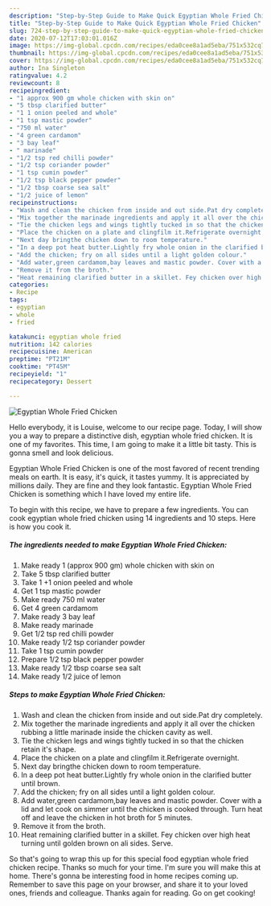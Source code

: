 ```yaml
---
description: "Step-by-Step Guide to Make Quick Egyptian Whole Fried Chicken"
title: "Step-by-Step Guide to Make Quick Egyptian Whole Fried Chicken"
slug: 724-step-by-step-guide-to-make-quick-egyptian-whole-fried-chicken
date: 2020-07-12T17:03:01.016Z
image: https://img-global.cpcdn.com/recipes/eda0cee8a1ad5eba/751x532cq70/egyptian-whole-fried-chicken-recipe-main-photo.jpg
thumbnail: https://img-global.cpcdn.com/recipes/eda0cee8a1ad5eba/751x532cq70/egyptian-whole-fried-chicken-recipe-main-photo.jpg
cover: https://img-global.cpcdn.com/recipes/eda0cee8a1ad5eba/751x532cq70/egyptian-whole-fried-chicken-recipe-main-photo.jpg
author: Ina Singleton
ratingvalue: 4.2
reviewcount: 8
recipeingredient:
- "1 approx 900 gm whole chicken with skin on"
- "5 tbsp clarified butter"
- "1 1 onion peeled and whole"
- "1 tsp mastic powder"
- "750 ml water"
- "4 green cardamom"
- "3 bay leaf"
- " marinade"
- "1/2 tsp red chilli powder"
- "1/2 tsp coriander powder"
- "1 tsp cumin powder"
- "1/2 tsp black pepper powder"
- "1/2 tbsp coarse sea salt"
- "1/2 juice of lemon"
recipeinstructions:
- "Wash and clean the chicken from inside and out side.Pat dry completely."
- "Mix together the marinade ingredients and apply it all over the chicken rubbing a little marinade inside the chicken cavity as well."
- "Tie the chicken legs and wings tightly tucked in so that the chicken retain it&#39;s shape."
- "Place the chicken on a plate and clingfilm it.Refrigerate overnight."
- "Next day bringthe chicken down to room temperature."
- "In a deep pot heat butter.Lightly fry whole onion in the clarified butter until brown."
- "Add the chicken; fry on all sides until a light golden colour."
- "Add water,green cardamom,bay leaves and mastic powder. Cover with a lid and let cook on simmer until the chicken is cooked through. Turn heat off and leave the chicken in hot broth for 5 minutes."
- "Remove it from the broth."
- "Heat remaining clarified butter in a skillet. Fey chicken over high heat turning until golden brown on ali sides. Serve."
categories:
- Recipe
tags:
- egyptian
- whole
- fried

katakunci: egyptian whole fried 
nutrition: 142 calories
recipecuisine: American
preptime: "PT21M"
cooktime: "PT45M"
recipeyield: "1"
recipecategory: Dessert

---
```



![Egyptian Whole Fried Chicken](https://img-global.cpcdn.com/recipes/eda0cee8a1ad5eba/751x532cq70/egyptian-whole-fried-chicken-recipe-main-photo.jpg)

Hello everybody, it is Louise, welcome to our recipe page. Today, I will show you a way to prepare a distinctive dish, egyptian whole fried chicken. It is one of my favorites. This time, I am going to make it a little bit tasty. This is gonna smell and look delicious.



Egyptian Whole Fried Chicken is one of the most favored of recent trending meals on earth. It is easy, it's quick, it tastes yummy. It is appreciated by millions daily. They are fine and they look fantastic. Egyptian Whole Fried Chicken is something which I have loved my entire life.


To begin with this recipe, we have to prepare a few ingredients. You can cook egyptian whole fried chicken using 14 ingredients and 10 steps. Here is how you cook it.

<!--inarticleads1-->

##### The ingredients needed to make Egyptian Whole Fried Chicken:

1. Make ready 1 (approx 900 gm) whole chicken with skin on
1. Take 5 tbsp clarified butter
1. Take 1 +1 onion peeled and whole
1. Get 1 tsp mastic powder
1. Make ready 750 ml water
1. Get 4 green cardamom
1. Make ready 3 bay leaf
1. Make ready  marinade
1. Get 1/2 tsp red chilli powder
1. Make ready 1/2 tsp coriander powder
1. Take 1 tsp cumin powder
1. Prepare 1/2 tsp black pepper powder
1. Make ready 1/2 tbsp coarse sea salt
1. Make ready 1/2 juice of lemon




<!--inarticleads2-->

##### Steps to make Egyptian Whole Fried Chicken:

1. Wash and clean the chicken from inside and out side.Pat dry completely.
1. Mix together the marinade ingredients and apply it all over the chicken rubbing a little marinade inside the chicken cavity as well.
1. Tie the chicken legs and wings tightly tucked in so that the chicken retain it&#39;s shape.
1. Place the chicken on a plate and clingfilm it.Refrigerate overnight.
1. Next day bringthe chicken down to room temperature.
1. In a deep pot heat butter.Lightly fry whole onion in the clarified butter until brown.
1. Add the chicken; fry on all sides until a light golden colour.
1. Add water,green cardamom,bay leaves and mastic powder. Cover with a lid and let cook on simmer until the chicken is cooked through. Turn heat off and leave the chicken in hot broth for 5 minutes.
1. Remove it from the broth.
1. Heat remaining clarified butter in a skillet. Fey chicken over high heat turning until golden brown on ali sides. Serve.




So that's going to wrap this up for this special food egyptian whole fried chicken recipe. Thanks so much for your time. I'm sure you will make this at home. There's gonna be interesting food in home recipes coming up. Remember to save this page on your browser, and share it to your loved ones, friends and colleague. Thanks again for reading. Go on get cooking!
